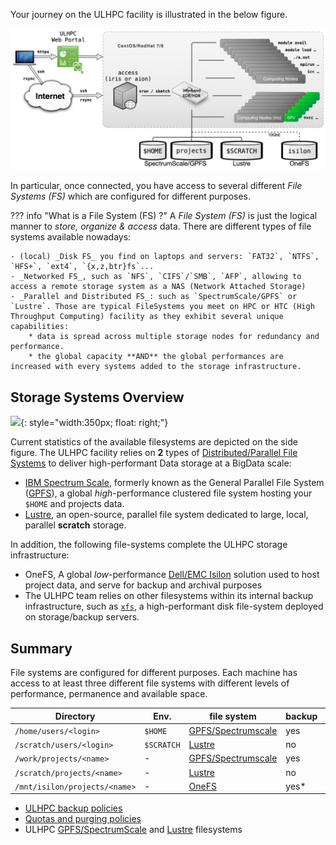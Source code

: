 Your journey on the ULHPC facility is illustrated in the below figure.

![](/images/ULHPC-simplified-workflow-overview.png)

In particular, once connected, you have access to several different _File Systems (FS)_ which are configured for different purposes.

??? info "What is a File System (FS) ?"
    A _File System (FS)_ is just the logical manner to _store, organize & access_ data.
    There are different types of file systems available nowadays:

    - (local) _Disk FS_ you find on laptops and servers: `FAT32`, `NTFS`, `HFS+`, `ext4`, `{x,z,btr}fs`...
    - _Networked FS_, such as `NFS`, `CIFS`/`SMB`, `AFP`, allowing to access a remote storage system as a NAS (Network Attached Storage)
    - _Parallel and Distributed FS_: such as `SpectrumScale/GPFS` or `Lustre`. Those are typical FileSystems you meet on HPC or HTC (High Throughput Computing) facility as they exhibit several unique capabilities:
        * data is spread across multiple storage nodes for redundancy and performance.
        * the global capacity **AND** the global performances are increased with every systems added to the storage infrastructure.

## Storage Systems Overview

![](../images/plots/plot_piechart_storage_fs_2020.png){: style="width:350px; float: right;"}

Current statistics of the available filesystems are depicted on the side figure.
The ULHPC facility relies on **2** types of [Distributed/Parallel File Systems](https://en.wikipedia.org/wiki/Clustered_file_system) to deliver high-performant Data storage at a BigData scale:

* [IBM Spectrum Scale](gpfs.md), formerly known as the General Parallel File System ([GPFS](gpfs.md)), a global _high_-performance clustered file system hosting your `$HOME` and projects data.
* [Lustre](lustre.md), an open-source, parallel file system dedicated to large, local, parallel **scratch** storage.

In addition, the following file-systems complete the ULHPC storage infrastructure:

* OneFS, A global _low_-performance [Dell/EMC Isilon](isilon.md) solution used to host project data, and serve for backup and archival purposes
* The ULHPC team relies on other filesystems within its internal backup infrastructure, such as [`xfs`](https://en.wikipedia.org/wiki/XFS), a high-performant disk file-system deployed on storage/backup servers.

## Summary

File systems are configured for different purposes.
Each machine has access to at least three different file systems with different levels of performance, permanence and available space.

| Directory                     | Env.       | file system                   | backup | purging |
|-------------------------------|------------|-------------------------------|--------|---------|
| `/home/users/<login>`         | `$HOME`    | [GPFS/Spectrumscale](gpfs.md) | yes    | no      |
| `/scratch/users/<login>`      | `$SCRATCH` | [Lustre](lustre.md)           | no     | yes     |
| `/work/projects/<name>`       | -          | [GPFS/Spectrumscale](gpfs.md) | yes    | no      |
| `/scratch/projects/<name>`    | -          | [Lustre](lustre.md)           | no     | yes     |
| `/mnt/isilon/projects/<name>` | -          | [OneFS](isilon.md)            | yes*   | no      |

* [ULHPC backup policies](../data/backups.md)
* [Quotas and purging policies](quotas.md)
* ULHPC [GPFS/SpectrumScale](gpfs.md) and [Lustre](lustre.md) filesystems

